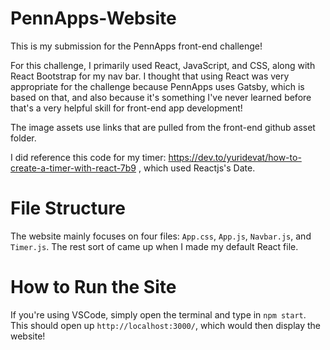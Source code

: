 # PennApps-Website
This is my submission for the PennApps front-end challenge!

For this challenge, I primarily used React, JavaScript, and CSS, along with React Bootstrap for my nav bar. I thought that using React was very appropriate for the challenge because PennApps uses Gatsby, which is based on that, and also because it's something I've never learned before that's a very helpful skill for front-end app development!

The image assets use links that are pulled from the front-end github asset folder.

I did reference this code for my timer: https://dev.to/yuridevat/how-to-create-a-timer-with-react-7b9 , which used Reactjs's Date.

# File Structure

The website mainly focuses on four files: `App.css`, `App.js`, `Navbar.js`, and `Timer.js`. The rest sort of came up when I made my default React file.

# How to Run the Site

If you're using VSCode, simply open the terminal and type in `npm start`. This should open up `http://localhost:3000/`, which would then display the website!


